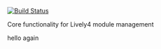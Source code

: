  [![Build Status](https://travis-ci.org/LivelyKernel/lively4-core.svg)](https://travis-ci.org/LivelyKernel/lively4-core)
 
 Core functionality for Lively4 module management




hello again